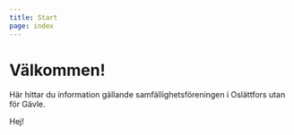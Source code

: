 ```yaml
---
title: Start
page: index
---
```


# Välkommen!

Här hittar du information gällande samfällighetsföreningen i Oslättfors utan för Gävle.

Hej!